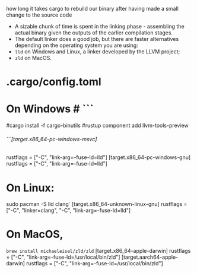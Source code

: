 how long it takes cargo to rebuild our binary after having made a small change to the source code

- A sizable chunk of time is spent in the linking phase - assembling the actual binary given the outputs of the earlier compilation stages. 
- The default linker does a good job, but there are faster alternatives depending on the operating system you are using:
- `lld` on Windows and Linux, a linker developed by the LLVM project; 
- `zld` on MacOS.
# .cargo/config.toml 
# On Windows # ``` 
#cargo install -f cargo-binutils 
#rustup component add llvm-tools-preview 
###### ```[target.x86_64-pc-windows-msvc]
rustflags = ["-C", "link-arg=-fuse-ld=lld"] [target.x86_64-pc-windows-gnu] 
rustflags = ["-C", "link-arg=-fuse-ld=lld"] 
# On Linux: 
 sudo pacman -S lld clang`
[target.x86_64-unknown-linux-gnu] rustflags = ["-C", "linker=clang", "-C", "link-arg=-fuse-ld=lld"]
# On MacOS, 
`brew install michaeleisel/zld/zld` 
[target.x86_64-apple-darwin] 
rustflags = ["-C", "link-arg=-fuse-ld=/usr/local/bin/zld"] [target.aarch64-apple-darwin] 
rustflags = ["-C", "link-arg=-fuse-ld=/usr/local/bin/zld"]